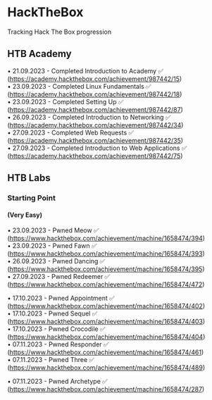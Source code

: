 <h1>HackTheBox</h1>
Tracking Hack The Box progression

<h2>HTB Academy</h2>

• 21.09.2023 - Completed Introduction to Academy ✅ (https://academy.hackthebox.com/achievement/987442/15) <br>
• 23.09.2023 - Completed Linux Fundamentals ✅ (https://academy.hackthebox.com/achievement/987442/18) <br>
• 23.09.2023 - Completed Setting Up ✅ (https://academy.hackthebox.com/achievement/987442/87) <br>
• 26.09.2023 - Completed Introduction to Networking ✅ (https://academy.hackthebox.com/achievement/987442/34) <br>
• 27.09.2023 - Completed Web Requests ✅ (https://academy.hackthebox.com/achievement/987442/35) <br>
• 27.09.2023 - Completed Introduction to Web Applications ✅ (https://academy.hackthebox.com/achievement/987442/75) <br>

<h2>HTB Labs</h2>

<h3>Starting Point</h3><h4> (Very Easy)</h4>

• 23.09.2023 - Pwned Meow ✅ (https://www.hackthebox.com/achievement/machine/1658474/394) <br>
• 23.09.2023 - Pwned Fawn ✅ (https://www.hackthebox.com/achievement/machine/1658474/393) <br>
• 26.09.2023 - Pwned Dancing ✅ (https://www.hackthebox.com/achievement/machine/1658474/395) <br>
• 27.09.2023 - Pwned Redeemer ✅ (https://www.hackthebox.com/achievement/machine/1658474/472) <br>

• 17.10.2023 - Pwned Appointment ✅ (https://www.hackthebox.com/achievement/machine/1658474/402) <br>
• 17.10.2023 - Pwned Sequel ✅ (https://www.hackthebox.com/achievement/machine/1658474/403) <br>
• 17.10.2023 - Pwned Crocodile ✅ (https://www.hackthebox.com/achievement/machine/1658474/404) <br>
• 07.11.2023 - Pwned Responder ✅ (https://www.hackthebox.com/achievement/machine/1658474/461) <br>
• 07.11.2023 - Pwned Three ✅ (https://www.hackthebox.com/achievement/machine/1658474/489) <br>

• 07.11.2023 - Pwned Archetype ✅ (https://www.hackthebox.com/achievement/machine/1658474/287) <br>


